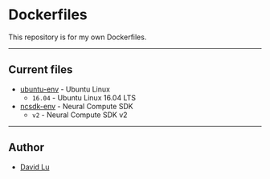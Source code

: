 # Dockerfiles

This repository is for my own Dockerfiles.

---
## Current files

* [ubuntu-env](https://hub.docker.com/r/yungshenglu/ubuntu-env/) - Ubuntu Linux
    * `16.04` - Ubuntu Linux 16.04 LTS
* [ncsdk-env]() - Neural Compute SDK
    * `v2` - Neural Compute SDK v2

---
## Author

* [David Lu](https://github.com/yungshenglu)